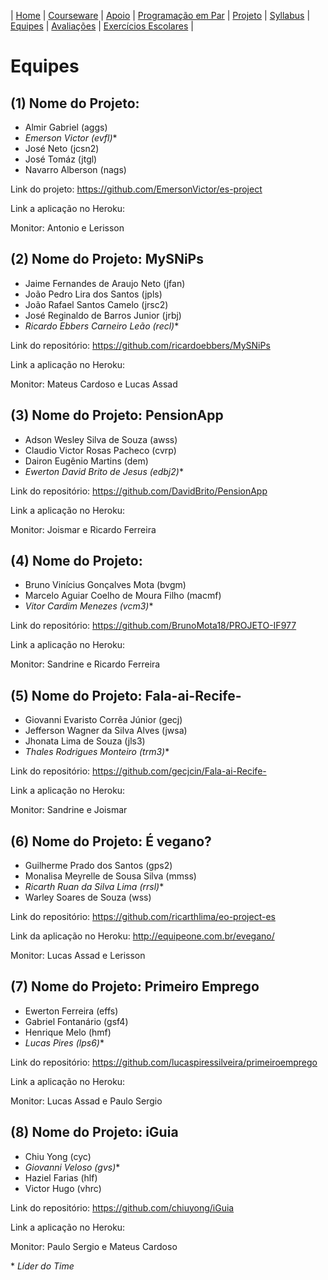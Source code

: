 | [Home](https://github.com/vinicius3w/if977) | [Courseware](/pages/courseware.md) | [Apoio](/pages/apoio.md) | [Programação em Par](/pages/pairprogramming.md) | [Projeto](/pages/projeto.md) | [Syllabus](/pages/syllabus.md) | [Equipes](/pages/equipes.md) | [Avaliações](/pages/avaliacoes.md) | [Exercícios Escolares](/pages/exerciciosescolares.md) |

# Equipes

## (1) Nome do Projeto:

* Almir Gabriel (aggs)
* _Emerson Victor (evfl)_\*
* José Neto (jcsn2)
* José Tomáz (jtgl)
* Navarro Alberson (nags)

Link do projeto: <https://github.com/EmersonVictor/es-project>

Link a aplicação no Heroku:

Monitor: Antonio e Lerisson

## (2) Nome do Projeto: MySNiPs

* Jaime Fernandes de Araujo Neto (jfan)
* João Pedro Lira dos Santos (jpls)
* João Rafael Santos Camelo (jrsc2)
* José Reginaldo de Barros Junior (jrbj)
* _Ricardo Ebbers Carneiro Leão (recl)_\*

Link do repositório: <https://github.com/ricardoebbers/MySNiPs>

Link a aplicação no Heroku:

Monitor: Mateus Cardoso e Lucas Assad

## (3) Nome do Projeto: PensionApp

* Adson Wesley Silva de Souza (awss)
* Claudio Victor Rosas Pacheco (cvrp)
* Dairon Eugênio Martins (dem)
* _Ewerton David Brito de Jesus (edbj2)_\*

Link do repositório: <https://github.com/DavidBrito/PensionApp>

Link a aplicação no Heroku:

Monitor: Joismar e Ricardo Ferreira

## (4) Nome do Projeto:

* Bruno Vinícius Gonçalves Mota (bvgm)
* Marcelo Aguiar Coelho de Moura Filho (macmf)
* _Vitor Cardim Menezes (vcm3)_\*

Link do repositório: <https://github.com/BrunoMota18/PROJETO-IF977>

Link a aplicação no Heroku:

Monitor: Sandrine e Ricardo Ferreira

## (5) Nome do Projeto: Fala-ai-Recife-

* Giovanni Evaristo Corrêa Júnior (gecj)
* Jefferson Wagner da Silva Alves (jwsa)
* Jhonata Lima de Souza (jls3)
* _Thales Rodrigues Monteiro (trm3)_\*

Link do repositório: <https://github.com/gecjcin/Fala-ai-Recife->

Link a aplicação no Heroku:

Monitor: Sandrine e Joismar

## (6) Nome do Projeto: É vegano?

* Guilherme Prado dos Santos (gps2)
* Monalisa Meyrelle de Sousa Silva (mmss)
* _Ricarth Ruan da Silva Lima  (rrsl)_\*
* Warley Soares de Souza (wss)

Link do repositório: <https://github.com/ricarthlima/eo-project-es>

Link da aplicação no Heroku: <http://equipeone.com.br/evegano/>

Monitor: Lucas Assad e Lerisson 

## (7) Nome do Projeto: Primeiro Emprego

* Ewerton Ferreira (effs)
* Gabriel Fontanário (gsf4)
* Henrique Melo (hmf)
* _Lucas Pires (lps6)_\*

Link do repositório: <https://github.com/lucaspiressilveira/primeiroemprego>

Link a aplicação no Heroku:

Monitor: Lucas Assad e Paulo Sergio

## (8) Nome do Projeto: iGuia

* Chiu Yong (cyc)
* _Giovanni Veloso (gvs)_\*
* Haziel Farias (hlf)
* Victor Hugo (vhrc)

Link do repositório: <https://github.com/chiuyong/iGuia>

Link a aplicação no Heroku:

Monitor: Paulo Sergio e Mateus Cardoso

\* _Líder do Time_
